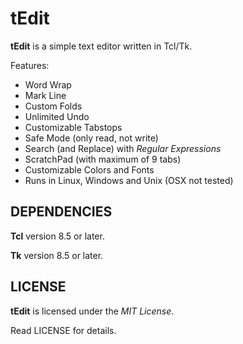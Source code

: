 tEdit
=====
**tEdit** is a simple text editor written in Tcl/Tk.

Features:

* Word Wrap
* Mark Line
* Custom Folds
* Unlimited Undo
* Customizable Tabstops
* Safe Mode (only read, not write)
* Search (and Replace) with _Regular Expressions_
* ScratchPad (with maximum of 9 tabs)
* Customizable Colors and Fonts
* Runs in Linux, Windows and Unix (OSX not tested)


DEPENDENCIES
------------
**Tcl** version 8.5 or later.

**Tk** version 8.5 or later.


LICENSE
-------
**tEdit** is licensed under the _MIT License_.

Read LICENSE for details.
